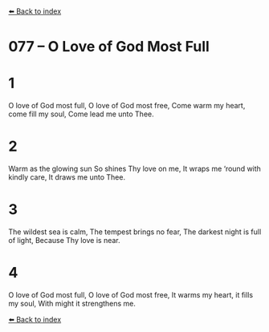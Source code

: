[⬅️ Back to index](../README.md)

# 077 – O Love of God Most Full


# 1
O love of God most full,
O love of God most free,
Come warm my heart, come fill my soul,
Come lead me unto Thee.

# 2
Warm as the glowing sun
So shines Thy love on me,
It wraps me ‘round with kindly care,
It draws me unto Thee.

# 3
The wildest sea is calm,
The tempest brings no fear,
The darkest night is full of light,
Because Thy love is near.

# 4
O love of God most full,
O love of God most free,
It warms my heart, it fills my soul,
With might it strengthens me.

[⬅️ Back to index](../README.md)
